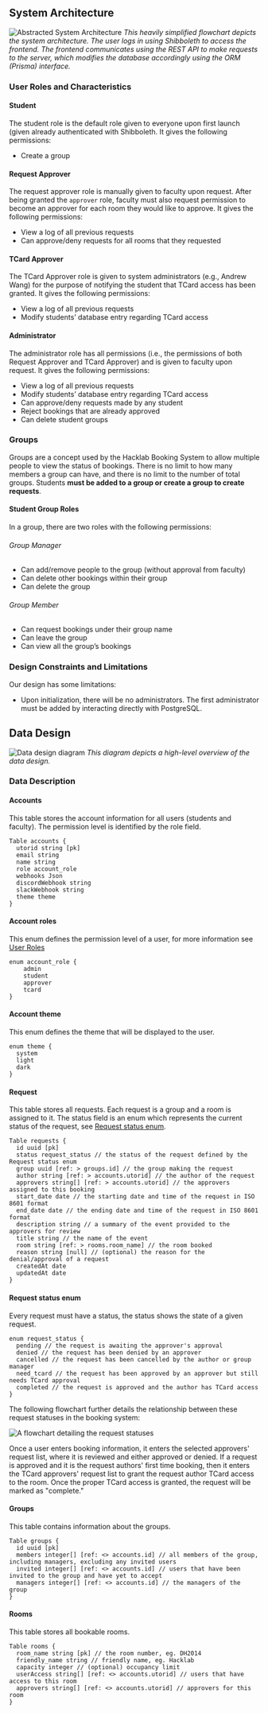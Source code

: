 ## System Architecture

![Abstracted System Architecture](https://i.imgur.com/YgUfPZs.png)
_This heavily simplified flowchart depicts the system architecture. The user logs in using Shibboleth to access the frontend. The frontend communicates using the REST API to make requests to the server, which modifies the database accordingly using the ORM (Prisma) interface._

### User Roles and Characteristics

#### Student

The student role is the default role given to everyone upon first launch (given already authenticated with Shibboleth. It gives the following permissions:

- Create a group

#### Request Approver

The request approver role is manually given to faculty upon request. After being granted the `approver` role, faculty must also request permission to become an approver for each room they would like to approve. It gives the following permissions:

- View a log of all previous requests
- Can approve/deny requests for all rooms that they requested

#### TCard Approver

The TCard Approver role is given to system administrators (e.g., Andrew Wang) for the purpose of notifying the student that TCard access has been granted. It gives the following permissions:

- View a log of all previous requests
- Modify students’ database entry regarding TCard access

#### Administrator

The administrator role has all permissions (i.e., the permissions of both Request Approver and TCard Approver) and is given to faculty upon request. It gives the following permissions:

- View a log of all previous requests
- Modify students’ database entry regarding TCard access
- Can approve/deny requests made by any student
- Reject bookings that are already approved
- Can delete student groups

### Groups

Groups are a concept used by the Hacklab Booking System to allow multiple people to view the status of bookings. There is no limit to how many members a group can have, and there is no limit to the number of total groups. Students **must be added to a group or create a group to create requests**.

#### Student Group Roles

In a group, there are two roles with the following permissions:

###### Group Manager

- Can add/remove people to the group (without approval from faculty)
- Can delete other bookings within their group
- Can delete the group

###### Group Member

- Can request bookings under their group name
- Can leave the group
- Can view all the group’s bookings

### Design Constraints and Limitations

Our design has some limitations:

- Upon initialization, there will be no administrators. The first administrator must be added by interacting directly with PostgreSQL.

## Data Design

![Data design diagram](https://i.imgur.com/hf23TsB.png)
_This diagram depicts a high-level overview of the data design._

### Data Description

#### Accounts

This table stores the account information for all users (students and faculty). The permission level is identified by the role field.

```dbml
Table accounts {
  utorid string [pk]
  email string
  name string 
  role account_role
  webhooks Json
  discordWebhook string
  slackWebhook string
  theme theme
}
```

#### Account roles

This enum defines the permission level of a user, for more information see [User Roles](#User-Roles)

```dbml
enum account_role {
    admin
    student
    approver
    tcard
}
```

#### Account theme
This enum defines the theme that will be displayed to the user.
```dbml
enum theme {
  system
  light
  dark
}
```

#### Request

This table stores all requests. Each request is a group and a room is assigned to it. The status field is an enum which represents the current status of the request, see [Request status enum](#Request-status-enum).

```dbml
Table requests {
  id uuid [pk]
  status request_status // the status of the request defined by the Request status enum
  group uuid [ref: > groups.id] // the group making the request
  author string [ref: > accounts.utorid] // the author of the request
  approvers string[] [ref: > accounts.utorid] // the approvers assigned to this booking
  start_date date // the starting date and time of the request in ISO 8601 format
  end_date date // the ending date and time of the request in ISO 8601 format
  description string // a summary of the event provided to the approvers for review
  title string // the name of the event
  room string [ref: > rooms.room_name] // the room booked
  reason string [null] // (optional) the reason for the denial/approval of a request
  createdAt date
  updatedAt date
}
```

#### Request status enum

Every request must have a status, the status shows the state of a given request.

```dbml
enum request_status {
  pending // the request is awaiting the approver's approval
  denied // the request has been denied by an approver
  cancelled // the request has been cancelled by the author or group manager
  need_tcard // the request has been approved by an approver but still needs TCard approval
  completed // the request is approved and the author has TCard access
}
```

The following flowchart further details the relationship between these request statuses in the booking system:

![A flowchart detailing the request statuses](https://i.imgur.com/oTeoh52.png)

Once a user enters booking information, it enters the selected approvers' request list, where it is reviewed and either approved or denied. If a request is approved and it is the request authors' first time booking, then it enters the TCard approvers' request list to grant the request author TCard access to the room. Once the proper TCard access is granted, the request will be marked as "complete."

#### Groups

This table contains information about the groups.

```dbml
Table groups {
  id uuid [pk]
  members integer[] [ref: <> accounts.id] // all members of the group, including managers, excluding any invited users
  invited integer[] [ref: <> accounts.id] // users that have been invited to the group and have yet to accept
  managers integer[] [ref: <> accounts.id] // the managers of the group
}
```

#### Rooms

This table stores all bookable rooms.

```dbml
Table rooms {
  room_name string [pk] // the room number, eg. DH2014
  friendly_name string // friendly name, eg. Hacklab
  capacity integer // (optional) occupancy limit
  userAccess string[] [ref: <> accounts.utorid] // users that have access to this room
  approvers string[] [ref: <> accounts.utorid] // approvers for this room
}
```

<!-- ### Google API Integration

Google API integration is handled by [google-api-javascript-client](https://github.com/google/google-api-javascript-client) and [nodemailer](https://nodemailer.com/about/). The backend is linked with the Google Account `hacklab.booking<at>gmail<dot>com` `google-api-javascript-client` is currently used for updating the Hacklab Google Calendar and `nodemailer` is used for sending emails. `nodemailer` authenticates to Gmail through an app password. -->


